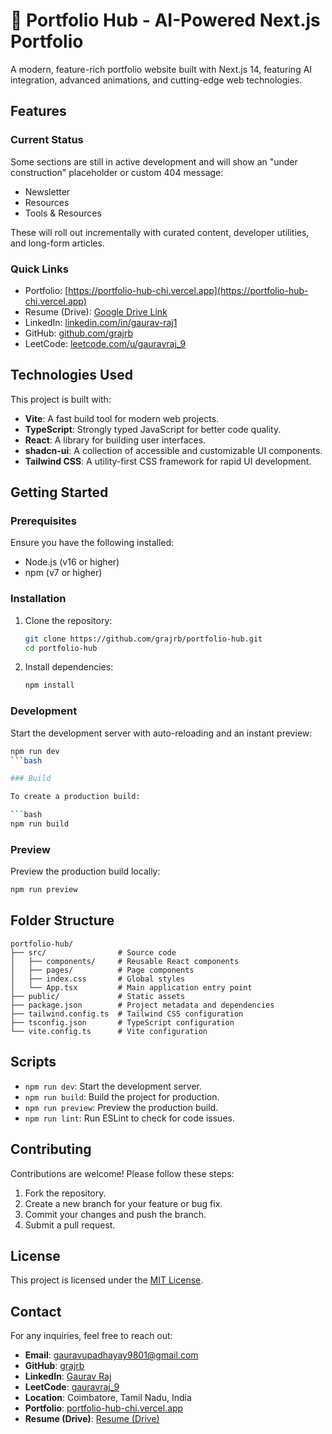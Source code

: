 # 🚀 Portfolio Hub - AI-Powered Next.js Portfolio

A modern, feature-rich portfolio website built with Next.js 14, featuring AI integration, advanced animations, and cutting-edge web technologies.

## Features


### Current Status

Some sections are still in active development and will show an "under construction" placeholder or custom 404 message:

- Newsletter
- Resources
- Tools & Resources

These will roll out incrementally with curated content, developer utilities, and long-form articles.

### Quick Links

- Portfolio: [https://portfolio-hub-chi.vercel.app](https://portfolio-hub-chi.vercel.app)
- Resume (Drive): [Google Drive Link](https://drive.google.com/file/d/1Wr0rt4ivdyNs-WSEbeEwhiDoyLc6RL1k/view?usp=sharing)
- LinkedIn: [linkedin.com/in/gaurav-raj1](https://www.linkedin.com/in/gaurav-raj1/)
- GitHub: [github.com/grajrb](https://github.com/grajrb)
- LeetCode: [leetcode.com/u/gauravraj_9](https://leetcode.com/u/gauravraj_9/)

## Technologies Used

This project is built with:

- **Vite**: A fast build tool for modern web projects.
- **TypeScript**: Strongly typed JavaScript for better code quality.
- **React**: A library for building user interfaces.
- **shadcn-ui**: A collection of accessible and customizable UI components.
- **Tailwind CSS**: A utility-first CSS framework for rapid UI development.

## Getting Started

### Prerequisites

Ensure you have the following installed:

- Node.js (v16 or higher)
- npm (v7 or higher)

### Installation

1. Clone the repository:
   
   ```bash
   git clone https://github.com/grajrb/portfolio-hub.git
   cd portfolio-hub
   ```
1. Install dependencies:
   
   ```bash
   npm install
   ```

### Development

Start the development server with auto-reloading and an instant preview:

```bash
npm run dev
```bash

### Build

To create a production build:

```bash
npm run build
```

### Preview

Preview the production build locally:

```bash
npm run preview
```

## Folder Structure

```
portfolio-hub/
├── src/                # Source code
│   ├── components/     # Reusable React components
│   ├── pages/          # Page components
│   ├── index.css       # Global styles
│   └── App.tsx         # Main application entry point
├── public/             # Static assets
├── package.json        # Project metadata and dependencies
├── tailwind.config.ts  # Tailwind CSS configuration
├── tsconfig.json       # TypeScript configuration
└── vite.config.ts      # Vite configuration
```

## Scripts

- `npm run dev`: Start the development server.
- `npm run build`: Build the project for production.
- `npm run preview`: Preview the production build.
- `npm run lint`: Run ESLint to check for code issues.

## Contributing

Contributions are welcome! Please follow these steps:

1. Fork the repository.
1. Create a new branch for your feature or bug fix.
1. Commit your changes and push the branch.
1. Submit a pull request.

## License

This project is licensed under the [MIT License](./LICENSE).

## Contact

For any inquiries, feel free to reach out:

- **Email**: [gauravupadhayay9801@gmail.com](mailto:gauravupadhayay9801@gmail.com)
- **GitHub**: [grajrb](https://github.com/grajrb)
- **LinkedIn**: [Gaurav Raj](https://www.linkedin.com/in/gaurav-raj1/)
- **LeetCode**: [gauravraj_9](https://leetcode.com/u/gauravraj_9/)
- **Location**: Coimbatore, Tamil Nadu, India
- **Portfolio**: [portfolio-hub-chi.vercel.app](https://portfolio-hub-chi.vercel.app/)
- **Resume (Drive)**: [Resume (Drive)](https://drive.google.com/file/d/1Wr0rt4ivdyNs-WSEbeEwhiDoyLc6RL1k/view?usp=sharing)
